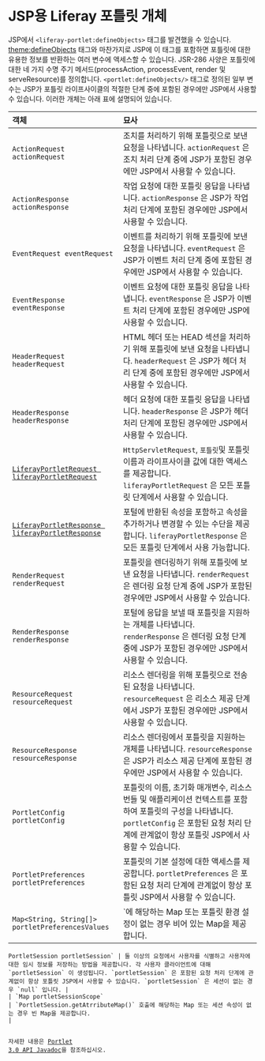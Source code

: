 # JSP용 Liferay 포틀릿 개체

JSP에서 `<liferay-portlet:defineObjects>` 태그를 발견했을 수 있습니다.  [theme:defineObjects](./liferay-theme-objects-for-Jsps.md)  태그와 마찬가지로 JSP에 이 태그를 포함하면 포틀릿에 대한 유용한 정보를 반환하는 여러 변수에 액세스할 수 있습니다. JSR-286 사양은 포틀릿에 대한 네 가지 수명 주기 메서드(processAction, processEvent, render 및 serveResource)를 정의합니다. `<portlet:defineObjects/>` 태그로 정의된 일부 변수는 JSP가 포틀릿 라이프사이클의 적절한 단계 중에 포함된 경우에만 JSP에서 사용할 수 있습니다. 이러한 개체는 아래 표에 설명되어 있습니다.

| 객체                                                                                                                                                                                        | 묘사                                                                                                                                               |
|:----------------------------------------------------------------------------------------------------------------------------------------------------------------------------------------- |:------------------------------------------------------------------------------------------------------------------------------------------------ |
| `ActionRequest actionRequest`                                                                                                                                                             | 조치를 처리하기 위해 포틀릿으로 보낸 요청을 나타냅니다. `actionRequest` 은 조치 처리 단계 중에 JSP가 포함된 경우에만 JSP에서 사용할 수 있습니다.                                                    |
| `ActionResponse actionResponse`                                                                                                                                                           | 작업 요청에 대한 포틀릿 응답을 나타냅니다. `actionResponse` 은 JSP가 작업 처리 단계에 포함된 경우에만 JSP에서 사용할 수 있습니다.                                                            |
| `EventRequest eventRequest`                                                                                                                                                               | 이벤트를 처리하기 위해 포틀릿에 보낸 요청을 나타냅니다. `eventRequest` 은 JSP가 이벤트 처리 단계 중에 포함된 경우에만 JSP에서 사용할 수 있습니다.                                                    |
| `EventResponse eventResponse`                                                                                                                                                             | 이벤트 요청에 대한 포틀릿 응답을 나타냅니다. `eventResponse` 은 JSP가 이벤트 처리 단계에 포함된 경우에만 JSP에 사용할 수 있습니다.                                                            |
| `HeaderRequest headerRequest`                                                                                                                                                             | HTML 헤더 또는 HEAD 섹션을 처리하기 위해 포틀릿에 보낸 요청을 나타냅니다. `headerRequest` 은 JSP가 헤더 처리 단계 중에 포함된 경우에만 JSP에서 사용할 수 있습니다.                                     |
| `HeaderResponse headerResponse`                                                                                                                                                           | 헤더 요청에 대한 포틀릿 응답을 나타냅니다. `headerResponse` 은 JSP가 헤더 처리 단계에 포함된 경우에만 JSP에서 사용할 수 있습니다.                                                            |
| [`LiferayPortletRequest liferayPortletRequest`](https://learn.liferay.com/reference/latest/en/dxp/javadocs/portal-kernel/com/liferay/portal/kernel/portlet/LiferayPortletRequest.html)    | `HttpServletRequest`, `포틀릿`및 포틀릿 이름과 라이프사이클 값에 대한 액세스를 제공합니다. `liferayPortletRequest` 은 모든 포틀릿 단계에서 사용할 수 있습니다.                                  |
| [`LiferayPortletResponse liferayPortletResponse`](https://learn.liferay.com/reference/latest/en/dxp/javadocs/portal-kernel/com/liferay/portal/kernel/portlet/LiferayPortletResponse.html) | 포털에 반환된 속성을 포함하고 속성을 추가하거나 변경할 수 있는 수단을 제공합니다. `liferayPortletResponse` 은 모든 포틀릿 단계에서 사용 가능합니다.                                                  |
| `RenderRequest renderRequest`                                                                                                                                                             | 포틀릿을 렌더링하기 위해 포틀릿에 보낸 요청을 나타냅니다. `renderRequest` 은 렌더링 요청 단계 중에 JSP가 포함된 경우에만 JSP에서 사용할 수 있습니다.                                                  |
| `RenderResponse renderResponse`                                                                                                                                                           | 포털에 응답을 보낼 때 포틀릿을 지원하는 개체를 나타냅니다. `renderResponse` 은 렌더링 요청 단계 중에 JSP가 포함된 경우에만 JSP에서 사용할 수 있습니다.                                                |
| `ResourceRequest resourceRequest`                                                                                                                                                         | 리소스 렌더링을 위해 포틀릿으로 전송된 요청을 나타냅니다. `resourceRequest` 은 리소스 제공 단계에서 JSP가 포함된 경우에만 JSP에서 사용할 수 있습니다.                                                 |
| `ResourceResponse resourceResponse`                                                                                                                                                       | 리소스 렌더링에서 포틀릿을 지원하는 개체를 나타냅니다. `resourceResponse` 은 JSP가 리소스 제공 단계에 포함된 경우에만 JSP에서 사용할 수 있습니다.                                                   |
| `PortletConfig portletConfig`                                                                                                                                                             | 포틀릿의 이름, 초기화 매개변수, 리소스 번들 및 애플리케이션 컨텍스트를 포함하여 포틀릿의 구성을 나타냅니다. `portletConfig` 은 포함된 요청 처리 단계에 관계없이 항상 포틀릿 JSP에서 사용할 수 있습니다.                      |
| `PortletPreferences portletPreferences`                                                                                                                                                   | 포틀릿의 기본 설정에 대한 액세스를 제공합니다. `portletPreferences` 은 포함된 요청 처리 단계에 관계없이 항상 포틀릿 JSP에서 사용할 수 있습니다.                                                    |
| `Map<String, String[]> portletPreferencesValues`                                                                                                                                    | </code> `에 해당하는 Map 또는 포틀릿 환경 설정이 없는 경우 비어 있는 Map을 제공합니다.</td>
</tr>
<tr>
  <td align="left"><code>PortletSession portletSession` | 둘 이상의 요청에서 사용자를 식별하고 사용자에 대한 임시 정보를 저장하는 방법을 제공합니다. 각 사용자 클라이언트에 대해 `portletSession` 이 생성됩니다. `portletSession` 은 포함된 요청 처리 단계에 관계없이 항상 포틀릿 JSP에서 사용할 수 있습니다. `portletSession` 은 세션이 없는 경우 `null` 입니다. |
| `Map<String, Object> portletSessionScope`                                                                                                                                           | `PortletSession.getAtrributeMap()` 호출에 해당하는 Map 또는 세션 속성이 없는 경우 빈 Map을 제공합니다.                                                                    |

자세한 내용은 [Portlet 3.0 API Javadoc](https://learn.liferay.com/reference/latest/en/portlet-api/index.html)을 참조하십시오.